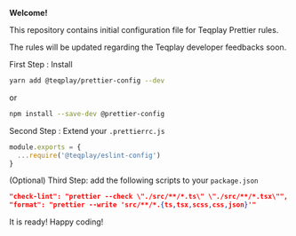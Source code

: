 **Welcome!**

This repository contains initial configuration file for Teqplay Prettier rules.

The rules will be updated regarding the Teqplay developer feedbacks soon.

First Step : Install

```bash
yarn add @teqplay/prettier-config --dev
```

or

```bash
npm install --save-dev @prettier-config
```

Second Step : Extend your `.prettierrc.js`

```js
module.exports = {
  ...require('@teqplay/eslint-config')
}
```

(Optional) Third Step: add the following scripts to your `package.json`

```json
"check-lint": "prettier --check \"./src/**/*.ts\" \"./src/**/*.tsx\"",
"format": "prettier --write 'src/**/*.{ts,tsx,scss,css,json}'"
```

It is ready!
Happy coding!

